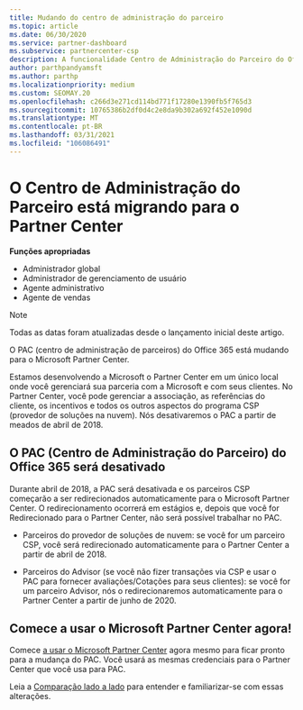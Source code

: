 ```yaml
---
title: Mudando do centro de administração do parceiro
ms.topic: article
ms.date: 06/30/2020
ms.service: partner-dashboard
ms.subservice: partnercenter-csp
description: A funcionalidade Centro de Administração do Parceiro do Office 365 está mudando para o Partner Center. Saiba o que isso significa e como você pode fazer coisas no Partner Center.
author: parthpandyamsft
ms.author: parthp
ms.localizationpriority: medium
ms.custom: SEOMAY.20
ms.openlocfilehash: c266d3e271cd114bd771f17280e1390fb5f765d3
ms.sourcegitcommit: 10765386b2df0d4c2e8da9b302a692f452e1090d
ms.translationtype: MT
ms.contentlocale: pt-BR
ms.lasthandoff: 03/31/2021
ms.locfileid: "106086491"
---
```

# <a name="partner-admin-center-is-moving-to-the-partner-center"></a>O Centro de Administração do Parceiro está migrando para o Partner Center

**Funções apropriadas**

- Administrador global
- Administrador de gerenciamento de usuário
- Agente administrativo
- Agente de vendas

> [!NOTE]  
> Todas as datas foram atualizadas desde o lançamento inicial deste artigo.

O PAC (centro de administração de parceiros) do Office 365 está mudando para o Microsoft Partner Center.

Estamos desenvolvendo a Microsoft o Partner Center em um único local onde você gerenciará sua parceria com a Microsoft e com seus clientes. No Partner Center, você pode gerenciar a associação, as referências do cliente, os incentivos e todos os outros aspectos do programa CSP (provedor de soluções na nuvem). Nós desativaremos o PAC a partir de meados de abril de 2018.

## <a name="the-office-365-partner-admin-center-pac-will-be-retired"></a>O PAC (Centro de Administração do Parceiro) do Office 365 será desativado

Durante abril de 2018, a PAC será desativada e os parceiros CSP começarão a ser redirecionados automaticamente para o Microsoft Partner Center. O redirecionamento ocorrerá em estágios e, depois que você for Redirecionado para o Partner Center, não será possível trabalhar no PAC. 

- Parceiros do provedor de soluções de nuvem: se você for um parceiro CSP, você será redirecionado automaticamente para o Partner Center a partir de abril de 2018.

- Parceiros do Advisor (se você não fizer transações via CSP e usar o PAC para fornecer avaliações/Cotações para seus clientes): se você for um parceiro Advisor, nós o redirecionaremos automaticamente para o Partner Center a partir de junho de 2020.

## <a name="start-using-the-microsoft-partner-center-now"></a>Comece a usar o Microsoft Partner Center agora!

Comece [a usar o Microsoft Partner Center](https://partnercenter.microsoft.com/) agora mesmo para ficar pronto para a mudança do PAC.  Você usará as mesmas credenciais para o Partner Center que você usa para PAC.

Leia a [Comparação lado a lado](moving-from-pac-to-pc.md) para entender e familiarizar-se com essas alterações.
